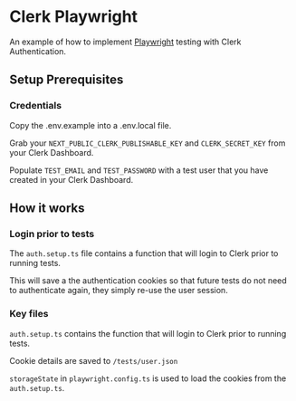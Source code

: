 # Clerk Playwright

An example of how to implement [Playwright](https://playwright.dev/) testing with Clerk Authentication.

## Setup Prerequisites

### Credentials

Copy the .env.example into a .env.local file.

Grab your `NEXT_PUBLIC_CLERK_PUBLISHABLE_KEY` and `CLERK_SECRET_KEY` from your Clerk Dashboard.

Populate `TEST_EMAIL` and `TEST_PASSWORD` with a test user that you have created in your Clerk Dashboard.

## How it works

### Login prior to tests

The `auth.setup.ts` file contains a function that will login to Clerk prior to running tests.

This will save a the authentication cookies so that future tests do not need to authenticate again, they simply re-use the user session.

### Key files

`auth.setup.ts` contains the function that will login to Clerk prior to running tests.

Cookie details are saved to `/tests/user.json`

`storageState` in `playwright.config.ts` is used to load the cookies from the `auth.setup.ts`.
